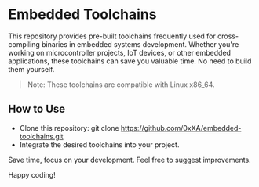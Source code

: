 # Embedded Toolchains
This repository provides pre-built toolchains frequently used for cross-compiling binaries in embedded systems development. Whether you're working on microcontroller projects, IoT devices, or other embedded applications, these toolchains can save you valuable time. No need to build them yourself.

> Note: These toolchains are compatible with Linux x86_64.

## How to Use
* Clone this repository: git clone https://github.com/0xXA/embedded-toolchains.git
* Integrate the desired toolchains into your project.

Save time, focus on your development. Feel free to suggest improvements.

Happy coding!